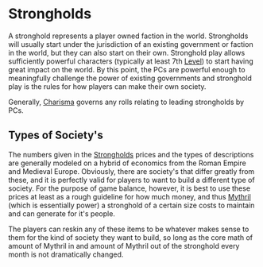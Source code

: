 # Strongholds

A stronghold represents a player owned faction in the world. Strongholds will usually start under the jurisdiction of an existing government or faction in the world, but they can also start on their own. Stronghold play allows sufficiently powerful characters (typically at least 7th [Level](../../../Player%20Characters/Derived%20Statistics/Level.md)) to start having great impact on the world. By this point, the PCs are powerful enough to meaningfully challenge the power of existing governments and stronghold play is the rules for how players can make their own society.

Generally, [Charisma](../../../Player%20Characters/The%20Ability%20Scores/Charisma.md) governs any rolls relating to leading strongholds by PCs.

## Types of Society's

The numbers given in the [Strongholds](../../../Items%20and%20Gear/Economy/Detailed%20Prices/Relevant%20Prices/Strongholds.md) prices and the types of descriptions are generally modeled on a hybrid of economics from the Roman Empire and Medieval Europe. Obviously, there are society's that differ greatly from these, and it is perfectly valid for players to want to build a different type of society. For the purpose of game balance, however, it is best to use these prices at least as a rough guideline for how much money, and thus [Mythril](../../../Magic/Mythril.md) (which is essentially power) a stronghold of a certain size costs to maintain and can generate for it's people.

The players can reskin any of these items to be whatever makes sense to them for the kind of society they want to build, so long as the core math of amount of Mythril in and amount of Mythril out of the stronghold every month is not dramatically changed.
